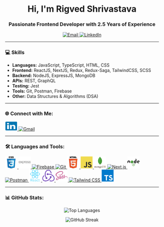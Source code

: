 <h1 align="center">Hi, I'm Rigved Shrivastava</h1>
<h3 align="center">Passionate Frontend Developer with 2.5 Years of Experience</h3>

<p align="center">
  <a href="mailto:rigvedshrivastava@gmail.com">
    <img src="https://img.shields.io/badge/Email-rigvedshrivastava%40gmail.com-red?style=for-the-badge&logo=gmail&logoColor=white" alt="Email">
  </a>
  <a href="https://linkedin.com/in/rigved-shrivastava-7055671a5" target="_blank">
    <img src="https://img.shields.io/badge/LinkedIn-Rigved%20Shrivastava-blue?style=for-the-badge&logo=linkedin" alt="LinkedIn">
  </a>
</p>

---

### 💻 Skills
- **Languages:** JavaScript, TypeScript, HTML, CSS
- **Frontend:** ReactJS, NextJS, Redux, Redux-Saga, TailwindCSS, SCSS
- **Backend:** NodeJS, ExpressJS, MongoDB
- **APIs:** REST, GraphQL
- **Testing:** Jest
- **Tools:** Git, Postman, Firebase
- **Other:** Data Structures & Algorithms (DSA)

---

### 🌐 Connect with Me:
<p align="left">
  <a href="https://linkedin.com/in/rigved-shrivastava-7055671a5" target="_blank">
    <img src="https://raw.githubusercontent.com/devicons/devicon/master/icons/linkedin/linkedin-original.svg" alt="LinkedIn" height="30" width="40"/>
  </a>
  <a href="mailto:rigvedshrivastava@gmail.com">
    <img src="https://raw.githubusercontent.com/devicons/devicon/master/icons/gmail/gmail-original.svg" alt="Gmail" height="30" width="40"/>
  </a>
</p>

---

### 🛠️ Languages and Tools:
<p align="left">
  <a href="https://www.w3schools.com/css/" target="_blank">
    <img src="https://raw.githubusercontent.com/devicons/devicon/master/icons/css3/css3-original-wordmark.svg" alt="CSS3" width="40" height="40"/>
  </a>
  <a href="https://expressjs.com" target="_blank">
    <img src="https://raw.githubusercontent.com/devicons/devicon/master/icons/express/express-original-wordmark.svg" alt="Express" width="40" height="40"/>
  </a>
  <a href="https://firebase.google.com/" target="_blank">
    <img src="https://www.vectorlogo.zone/logos/firebase/firebase-icon.svg" alt="Firebase" width="40" height="40"/>
  </a>
  <a href="https://git-scm.com/" target="_blank">
    <img src="https://www.vectorlogo.zone/logos/git-scm/git-scm-icon.svg" alt="Git" width="40" height="40"/>
  </a>
  <a href="https://www.w3.org/html/" target="_blank">
    <img src="https://raw.githubusercontent.com/devicons/devicon/master/icons/html5/html5-original-wordmark.svg" alt="HTML5" width="40" height="40"/>
  </a>
  <a href="https://developer.mozilla.org/en-US/docs/Web/JavaScript" target="_blank">
    <img src="https://raw.githubusercontent.com/devicons/devicon/master/icons/javascript/javascript-original.svg" alt="JavaScript" width="40" height="40"/>
  </a>
  <a href="https://www.mongodb.com/" target="_blank">
    <img src="https://raw.githubusercontent.com/devicons/devicon/master/icons/mongodb/mongodb-original-wordmark.svg" alt="MongoDB" width="40" height="40"/>
  </a>
  <a href="https://nextjs.org/" target="_blank">
    <img src="https://cdn.worldvectorlogo.com/logos/nextjs-2.svg" alt="Next.js" width="40" height="40"/>
  </a>
  <a href="https://nodejs.org" target="_blank">
    <img src="https://raw.githubusercontent.com/devicons/devicon/master/icons/nodejs/nodejs-original-wordmark.svg" alt="Node.js" width="40" height="40"/>
  </a>
  <a href="https://postman.com" target="_blank">
    <img src="https://www.vectorlogo.zone/logos/getpostman/getpostman-icon.svg" alt="Postman" width="40" height="40"/>
  </a>
  <a href="https://reactjs.org/" target="_blank">
    <img src="https://raw.githubusercontent.com/devicons/devicon/master/icons/react/react-original-wordmark.svg" alt="React" width="40" height="40"/>
  </a>
  <a href="https://redux.js.org" target="_blank">
    <img src="https://raw.githubusercontent.com/devicons/devicon/master/icons/redux/redux-original.svg" alt="Redux" width="40" height="40"/>
  </a>
  <a href="https://sass-lang.com" target="_blank">
    <img src="https://raw.githubusercontent.com/devicons/devicon/master/icons/sass/sass-original.svg" alt="Sass" width="40" height="40"/>
  </a>
  <a href="https://tailwindcss.com/" target="_blank">
    <img src="https://www.vectorlogo.zone/logos/tailwindcss/tailwindcss-icon.svg" alt="Tailwind CSS" width="40" height="40"/>
  </a>
  <a href="https://www.typescriptlang.org/" target="_blank">
    <img src="https://raw.githubusercontent.com/devicons/devicon/master/icons/typescript/typescript-original.svg" alt="TypeScript" width="40" height="40"/>
  </a>
</p>

---

### 📊 GitHub Stats:
<p align="center">
  <img src="https://github-readme-stats.vercel.app/api/top-langs?username=rigved29&show_icons=true&locale=en&layout=compact" alt="Top Languages" />
</p>
<p align="center">
  <img src="https://github-readme-streak-stats.herokuapp.com/?user=rigved29&" alt="GitHub Streak" />
</p>
